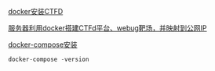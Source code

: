 [docker安装CTFD](https://www.cnblogs.com/zi-Chuan/p/12101163.html)

[服务器利用docker搭建CTFd平台、webug靶场，并映射到公网IP](https://blog.csdn.net/valecalida/article/details/99697574)



[docker-compose安装](https://blog.csdn.net/qq_32828933/article/details/104220570)

```
docker-compose -version
```

